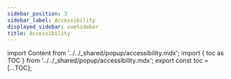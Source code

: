 ```yaml
---
sidebar_position: 3
sidebar_label: Accessibility
displayed_sidebar: vueSidebar
title: Accessibility
---
```


import Content from '../../_shared/popup/accessibility.mdx';
import { toc as TOC } from '../../_shared/popup/accessibility.mdx';
export const toc = [...TOC];

<Content />
